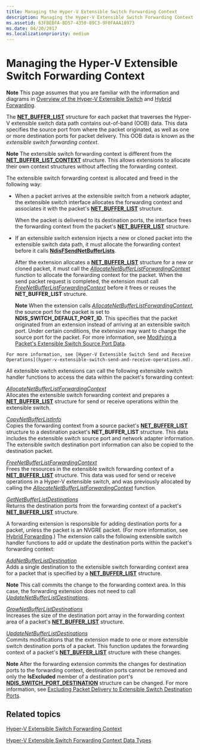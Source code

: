 ```yaml
---
title: Managing the Hyper-V Extensible Switch Forwarding Context
description: Managing the Hyper-V Extensible Switch Forwarding Context
ms.assetid: 63FBEBFA-BD57-4350-89C3-9F0FAAA18973
ms.date: 04/20/2017
ms.localizationpriority: medium
---
```


# Managing the Hyper-V Extensible Switch Forwarding Context


**Note**  This page assumes that you are familiar with the information and diagrams in [Overview of the Hyper-V Extensible Switch](overview-of-the-hyper-v-extensible-switch.md) and [Hybrid Forwarding](hybrid-forwarding.md).



The [**NET\_BUFFER\_LIST**](https://msdn.microsoft.com/library/windows/hardware/ff568388) structure for each packet that traverses the Hyper-V extensible switch data path contains out-of-band (OOB) data. This data specifies the source port from where the packet originated, as well as one or more destination ports for packet delivery. This OOB data is known as the *extensible switch forwarding context*.

**Note**  The extensible switch forwarding context is different from the [**NET\_BUFFER\_LIST\_CONTEXT**](https://msdn.microsoft.com/library/windows/hardware/ff568389) structure. This allows extensions to allocate their own context structures without affecting the forwarding context.



The extensible switch forwarding context is allocated and freed in the following way:

-   When a packet arrives at the extensible switch from a network adapter, the extensible switch interface allocates the forwarding context and associates it with the packet's [**NET\_BUFFER\_LIST**](https://msdn.microsoft.com/library/windows/hardware/ff568388) structure.

    When the packet is delivered to its destination ports, the interface frees the forwarding context from the packet's [**NET\_BUFFER\_LIST**](https://msdn.microsoft.com/library/windows/hardware/ff568388) structure.

-   If an extensible switch extension injects a new or cloned packet into the extensible switch data path, it must allocate the forwarding context before it calls [**NdisFSendNetBufferLists**](https://msdn.microsoft.com/library/windows/hardware/ff562616).

    After the extension allocates a [**NET\_BUFFER\_LIST**](https://msdn.microsoft.com/library/windows/hardware/ff568389) structure for a new or cloned packet, it must call the [*AllocateNetBufferListForwardingContext*](https://msdn.microsoft.com/library/windows/hardware/hh598134) function to allocate the forwarding context for the packet. When the send packet request is completed, the extension must call [*FreeNetBufferListForwardingContext*](https://msdn.microsoft.com/library/windows/hardware/hh598153) before it frees or reuses the **NET\_BUFFER\_LIST** structure.

    **Note**  When the extension calls [*AllocateNetBufferListForwardingContext*](https://msdn.microsoft.com/library/windows/hardware/hh598134), the source port for the packet is set to **NDIS\_SWITCH\_DEFAULT\_PORT\_ID**. This specifies that the packet originated from an extension instead of arriving at an extensible switch port. Under certain conditions, the extension may want to change the source port for the packet. For more information, see [Modifying a Packet's Extensible Switch Source Port Data](modifying-a-packet-s-extensible-switch-source-port-data.md).



~~~
For more information, see [Hyper-V Extensible Switch Send and Receive Operations](hyper-v-extensible-switch-send-and-receive-operations.md).
~~~

All extensible switch extensions can call the following extensible switch handler functions to access the data within the packet's forwarding context:

<a href="" id="allocatenetbufferlistforwardingcontext"></a>[*AllocateNetBufferListForwardingContext*](https://msdn.microsoft.com/library/windows/hardware/hh598134)  
Allocates the extensible switch forwarding context and prepares a [**NET\_BUFFER\_LIST**](https://msdn.microsoft.com/library/windows/hardware/ff568388) structure for send or receive operations within the extensible switch.

<a href="" id="copynetbufferlistinfo"></a>[*CopyNetBufferListInfo*](https://msdn.microsoft.com/library/windows/hardware/hh598136)  
Copies the forwarding context from a source packet's [**NET\_BUFFER\_LIST**](https://msdn.microsoft.com/library/windows/hardware/ff568389) structure to a destination packet's **NET\_BUFFER\_LIST** structure. This data includes the extensible switch source port and network adapter information. The extensible switch destination port information can also be copied to the destination packet.

<a href="" id="freenetbufferlistforwardingcontext"></a>[*FreeNetBufferListForwardingContext*](https://msdn.microsoft.com/library/windows/hardware/hh598153)  
Frees the resources in the extensible switch forwarding context of a [**NET\_BUFFER\_LIST**](https://msdn.microsoft.com/library/windows/hardware/ff568388) structure. This data was used for send or receive operations in a Hyper-V extensible switch, and was previously allocated by calling the [*AllocateNetBufferListForwardingContext*](https://msdn.microsoft.com/library/windows/hardware/hh598134) function.

<a href="" id="getnetbufferlistdestinations"></a>[*GetNetBufferListDestinations*](https://msdn.microsoft.com/library/windows/hardware/hh598157)  
Returns the destination ports from the forwarding context of a packet's [**NET\_BUFFER\_LIST**](https://msdn.microsoft.com/library/windows/hardware/ff568389) structure.

A forwarding extension is responsible for adding destination ports for a packet, unless the packet is an NVGRE packet. (For more information, see [Hybrid Forwarding](hybrid-forwarding.md).) The extension calls the following extensible switch handler functions to add or update the destination ports within the packet's forwarding context:

<a href="" id="addnetbufferlistdestination"></a>[*AddNetBufferListDestination*](https://msdn.microsoft.com/library/windows/hardware/hh598133)  
Adds a single destination to the extensible switch forwarding context area for a packet that is specified by a [**NET\_BUFFER\_LIST**](https://msdn.microsoft.com/library/windows/hardware/ff568389) structure.

**Note**  This call commits the change to the forwarding context area. In this case, the forwarding extension does not need to call [*UpdateNetBufferListDestinations*](https://msdn.microsoft.com/library/windows/hardware/hh598303).



<a href="" id="grownetbufferlistdestinations"></a>[*GrowNetBufferListDestinations*](https://msdn.microsoft.com/library/windows/hardware/hh598158)  
Increases the size of the destination port array in the forwarding context area of a packet's [**NET\_BUFFER\_LIST**](https://msdn.microsoft.com/library/windows/hardware/ff568389) structure.

<a href="" id="updatenetbufferlistdestinations"></a>[*UpdateNetBufferListDestinations*](https://msdn.microsoft.com/library/windows/hardware/hh598303)  
Commits modifications that the extension made to one or more extensible switch destination ports of a packet. This function updates the forwarding context of a packet's [**NET\_BUFFER\_LIST**](https://msdn.microsoft.com/library/windows/hardware/ff568389) structure with these changes.

**Note**  After the forwarding extension commits the changes for destination ports to the forwarding context, destination ports cannot be removed and only the **IsExcluded** member of a destination port's [**NDIS\_SWITCH\_PORT\_DESTINATION**](https://msdn.microsoft.com/library/windows/hardware/hh598224) structure can be changed. For more information, see [Excluding Packet Delivery to Extensible Switch Destination Ports](excluding-packet-delivery-to-extensible-switch-destination-ports.md).



## Related topics


[Hyper-V Extensible Switch Forwarding Context](hyper-v-extensible-switch-forwarding-context.md)

[Hyper-V Extensible Switch Forwarding Context Data Types](hyper-v-extensible-switch-forwarding-context-data-types.md)










